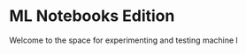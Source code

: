 ML Notebooks Edition
==========================

Welcome to the space for experimenting and testing machine l